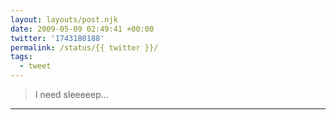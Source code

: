 ```yaml
---
layout: layouts/post.njk
date: 2009-05-09 02:49:41 +00:00
twitter: '1743180188'
permalink: /status/{{ twitter }}/
tags: 
  - tweet
---
```


> I need sleeeeep...

---
